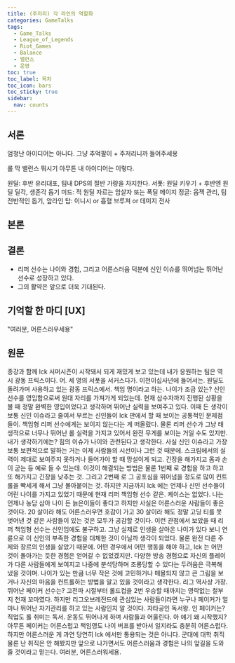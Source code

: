 ```yaml
---
title: (주저리) 각 라인의 역할화
categories: GameTalks
tags:
  - Game_Talks
  - League_of_Legends
  - Riot_Games
  - Balance
  - 밸런스
  - 운영
toc: true
toc_label: 목차
toc_icon: bars
toc_sticky: true
sidebar:
  nav: counts
---
```

## 서론
엄청난 아이디어는 아니다. 그냥 추억팔이 + 주저리니까 들어주세용

롤 막 밸런스 뭐시기 아무튼 내 아이디어는 이렇다.

원딜: 후반 유리대포, 팀내 DPS의 절반 가량을 차지한다.
서폿: 원딜 키우기 + 후반엔 원딜 딜각, 생존각 돕기
미드: 적 원딜 자르는 암살자 또는 폭딜 메이지
정글: 옵젝 관리, 팀 전반적인 돕기, 앞라인
탑: 이니시 or 흡혈 브루져 or 데미지 전사
## 본론

## 결론
- 리퍼 선수는 나이와 경험, 그리고 어른스러움 덕분에 신인 이슈를 뛰어넘는 뛰어난 선수로 성장하고 있다.
- 그의 활약은 앞으로 더욱 기대된다.

## 기억할 한 마디 [UX]
"여러분, 어른스러우세용"

## 원문
종강과 함께 lck 서머시즌이 시작돼서 되게 재밌게 보고 있는데 내가 응원하는 팀은 역시 광동 프릭스이다. 어. 세 명의 서폿을 서커스다가. 이천이십사년에 들어서는. 원딜도 돌려가며 사용하고 있는 광동 프릭스에서. 책임 명이라고 하는. 나이가 조금 있는? 신인 선수를 영입함으로써 원대 자리를 가져가게 되었는데. 현재 삼수자까지 진행된 상황을 볼 때 정말 완벽한 영입이었다고 생각하며 뛰어난 실력을 보여주고 있다. 이때 든 생각이 보통 신인 이슈라고 줄여서 부르는 신인들이 lck 판에서 할 때 보이는 공통적인 문제점들이. 책임형 리퍼 선수에게는 보이지 않는다는 게 떠올랐다. 물론 리퍼 선수가 그냥 태생적으로 너무나 뛰어난 롤 실력을 가지고 있어서 완전 무게를 보이는 거일 수도 있지만. 내가 생각하기에는? 힘의 이슈가 나이와 관련된다고 생각한다. 사실 신인 이슈라고 가장 보통 보편적으로 말하는 거는 이제 사람들의 시선이나 그런 것 때문에. 스크림에서의 실력이 제대로 보여주지 못하거나 들어가야 할 때 망설이게 되고. 긴장을 해가지고 몸과 손이 굳는 등 예로 들 수 있는데. 이것이 해결되는 방법은 물론 1번째 로 경험을 하고 하고 또 해가지고 긴장을 낮추는 것. 그리고 2번째 로 그 공포심을 뛰어넘을 정도로 많이 컨트롤을 빡세게 해서 그냥 몰아붙이는 것. 하지만 지금까지 lck 에는 언제나 신인 선수들이 어린 나이를 가지고 있었기 때문에 현재 리퍼 책임형 선수 같은. 케이스는 없었다. 나는 언제나 농담 삼아 나이 든 늙은이들이 좋다고 하지만 사실은 어른스러운 사람들이 좋은 것이다. 20 살이라 해도 어른스러우면 호감이 가고 30 살이라 해도 정말 고딩 티를 못 벗어낸 것 같은 사람들이 있는 것은 모두가 공감할 것이다. 이런 관점에서 보았을 때 리퍼 책임형 선수는 신인임에도 불구하고. 그냥 실제로 인생을 살아온 나이가 있다 보니 연륜으로 이 신인의 부족한 경험을 대체한 것이 아닐까 생각이 되었다. 물론 완전 다른 주제와 장르의 인생을 살았기 때문에. 어떤 경우에서 어떤 행동을 해야 하고, lck 는 어떤 것이 돌아가는 듯한 경험은 얻어갈 수 없었겠지만. 다양한 방송 경험으로 자신의 플레이가 다른 사람들에게 보여지고 나중에 분석당하며 조롱당할 수 있다는 두려움은 극복해 냈을 것이며. 나이가 있는 만큼 너무 작은 것에 고민하거나 매몰되지 않고 큰 그림을 보거나 자신의 마음을 컨트롤하는 방법을 알고 있을 것이라고 생각한다. 리그 역사상 가장. 뛰어난 페이커 선수는? 고전파 시절부터 롤드컵을 2번 우승할 때까지는 영락없는 철부지 천재 꼬마였다. 하지만 리그오브레전드에 관심있는 사람들이라면 누구나 페이커가 얼마나 뛰어난 자기관리를 하고 있는 사람인지 알 것이다. 자타공인 독서왕. 인 페이커는? 직업도 롤 취미는 독서. 운동도 뛰어나게 하며 사람들과 어울린다. 아 얘기 왜 시작했지? 아무튼 페이커는 어른스럽고 책임영도 나이 버프를 받아서 일지라도 충분히 어른스럽다. 하지만 어른스러운 게 과연 당연히 lck 에서만 통용되는 것은 아니다. 군대에 대학 취직 물론 난 취직은 안 해봤지만 앞으로 나가면서도 어른스러움과 경험은 나의 앞길을 도와줄 것이라고 믿는다. 여러분, 어른스러워세용.